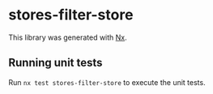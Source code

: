 # stores-filter-store

This library was generated with [Nx](https://nx.dev).

## Running unit tests

Run `nx test stores-filter-store` to execute the unit tests.
